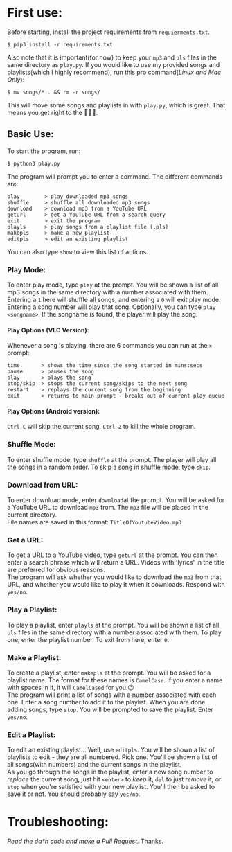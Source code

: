 # First use:
Before starting, install the project requirements from `requierments.txt`.
```commandline
$ pip3 install -r requirements.txt
```
Also note that it is important(for now) to keep your `mp3` and `pls` files in the same directory as `play.py`.
If you would like to use my provided songs and playlists(which I highly recommend), run this pro command(_Linux and Mac Only_):
```commandline
$ mv songs/* . && rm -r songs/
```
This will move some songs and playlists in with `play.py`, which is great. That means you get right to the 🎵🎵🎵.
## Basic Use:
To start the program, run:
```commandline
$ python3 play.py
```
The program will prompt you to enter a command. The different commands are:
```
play        > play downloaded mp3 songs
shuffle     > shuffle all downloaded mp3 songs
download    > download mp3 from a YouTube URL
geturl      > get a YouTube URL from a search query
exit        > exit the program
playls      > play songs from a playlist file (.pls)
makepls     > make a new playlist
editpls     > edit an existing playlist
```
You can also type `show` to view this list of actions.  
  
   

### Play Mode:
To enter play mode, type `play` at the prompt. You will be shown a list of all mp3 songs in the same directory with a number associated with them. Entering a `1` here will shuffle all songs, and entering a `0` will exit play mode. Entering a song number will play that song. Optionally, you can type `play <songname>`. If the songname is found, the player will play the song.
#### Play Options (VLC Version):
Whenever a song is playing, there are 6 commands you can run at the `> ` prompt:
```
time       > shows the time since the song started in mins:secs
pause      > pauses the song
play       > plays the song
stop/skip  > stops the current song/skips to the next song
restart    > replays the current song from the beginning 
exit       > returns to main prompt - breaks out of current play queue
```
#### Play Options (Android version):
`Ctrl-C` will skip the current song, `Ctrl-Z` to kill the whole program.  

### Shuffle Mode:
To enter shuffle mode, type `shuffle` at the prompt. The player will play all the songs in a random order. To skip a song in shuffle mode, type `skip`.
  
  
### Download from URL:
To enter download mode, enter `download`at the prompt. You will be asked for a YouTube URL to download `mp3` from. The `mp3` file will be placed in the current directory.  
File names are saved in this format: `TitleOfYoutubeVideo.mp3`  
  
### Get a URL:
To get a URL to a YouTube video, type `geturl` at the prompt. You can then enter a search phrase which will return a URL. Videos with 'lyrics' in the title are preferred for obvious reasons.  
The program will ask whether you would like to download the `mp3` from that URL, and whether you would like to play it when it downloads. Respond with `yes/no`. 

### Play a Playlist:
To play a playlist, enter `playls` at the prompt. You will be shown a list of all `pls` files in the same directory with a number associated with them. To play one, enter the playlist number.  To exit from here, enter `0`.  
  
### Make a Playlist:
To create a playlist, enter `makepls` at the prompt. You will be asked for a playlist name. The format for these names is `CamelCase`. If you enter a name with spaces in it, it will `CamelCased` for you.😉  
The program will print a list of songs with a number associated with each one. Enter a song number to add it to the playlist. When you are done adding songs, type `stop`. You will be prompted to save the playlist. Enter `yes/no`.  
  
### Edit a Playlist:
To edit an existing playlist... Well, use `editpls`. You will be shown a list of playlists to edit - they are all numbered. Pick one. You'll be shown a list of all songs(with numbers) and the current songs in the playlist.    
As you go through the songs in the playlist, enter a new song number to *replace* the current song, just hit `<enter>` to *keep* it, `del` to just *remove* it, or `stop` when you're satisfied with your new playlist. You'll then be asked to save it or not. You should probably say `yes/no`.  
  
  
# Troubleshooting:
_Read the da*n code and make a Pull Request._ Thanks.
 
 
  
 
  

